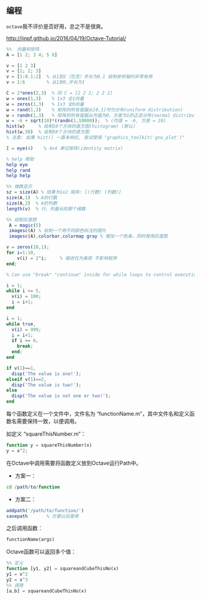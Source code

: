 ## 编程

`octave`我不评价是否好用，总之不是很爽。

http://jinpf.github.io/2016/04/19/Octave-Tutorial/

```octave
%%  向量和矩阵
A = [1 2; 3 4; 5 6]

v = [1 2 3]
v = [1; 2; 3]
v = [1:0.1:2]  % 从1到2（包含）步长为0.1 绘制坐标轴时非常有用
v = 1:6        % 从1到6,步长为1

C = 2*ones(2,3)  % 同 C = [2 2 2; 2 2 2]
w = ones(1,3)    % 1x3 全1向量
w = zeros(1,3)   % 1x3 全0向量
w = rand(1,3)    % 矩阵的所有值服从[0,1]均匀分布(uniform distribution)
w = randn(1,3)   % 矩阵的所有值服从均值为0，方差为1的正态分布(normal distribution)，注意加分号
w = -6 + sqrt(10)*(randn(1,10000));  % (均值 = -6, 方差 = 10)
hist(w)     % 绘制10个方块的直方图(histogram) (默认)
hist(w,50)  % 绘制50个方块的直方图
% 注意: 如果 hist() 一直未响应, 尝试使用 "graphics_toolkit('gnu_plot')" 

I = eye(4)    % 4x4 单位矩阵(identity matrix)

% help 帮助
help eye
help rand
help help    
```

```octave
%% 维数显示
sz = size(A) % 结果为1x2 矩阵: [(行数) (列数)]
size(A,1)  % A的行数
size(A,2)  % A的列数
length(v)  % 行、列最长的那个维数
```

```octave
%% 绘制灰度图
 A = magic(5)
 imagesc(A)	% 绘制一个用不同颜色标注的图片
 imagesc(A),colorbar,colormap gray % 增加一个色条，同时使用灰度图

```

```octave
v = zeros(10,1);
for i=1:10, 
    v(i) = 2^i;     % 缩进仅为美观 不影响程序
end;

% Can use "break" "continue" inside for while loops to control execution.

i = 1;
while i <= 5,
  v(i) = 100; 
  i = i+1;
end

i = 1;
while true, 
  v(i) = 999; 
  i = i+1;
  if i == 6,
    break;
  end;
end

if v(1)==1,
  disp('The value is one!');
elseif v(1)==2,
  disp('The value is two!');
else
  disp('The value is not one or two!');
end
```

每个函数定义在一个文件中，文件名为 “functionName.m”，其中文件名和定义函数名需要保持一致，以便调用。

如定义 “squareThisNumber.m”：

```octave
function y = squareThisNumber(x)
y = x^2;
```

在Octave中调用需要将函数定义放到Octave运行Path中。

- 方案一：

```octave
cd /path/to/function
```

- 方案二：

```octave
addpath('/path/to/function/')
savepath       % 方便以后使用
```

之后调用函数：

```octave
functionName(args)
```

Octave函数可以返回多个值：

```octave
%% 定义
function [y1, y2] = squareandCubeThisNo(x)
y1 = x^2
y2 = x^3
%% 调用
[a,b] = squareandCubeThisNo(x)
```

